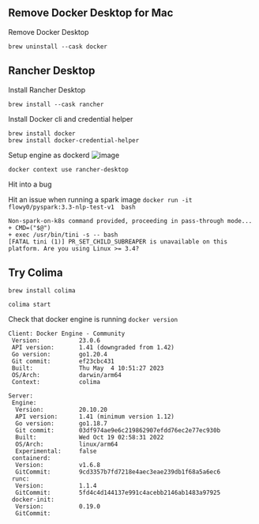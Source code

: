 
## Remove Docker Desktop for Mac

Remove Docker Desktop
```
brew uninstall --cask docker
```


## Rancher Desktop 
Install Rancher Desktop
```
brew install --cask rancher
```

Install Docker cli and credential helper
```
brew install docker
brew install docker-credential-helper
```



Setup engine as dockerd
![image](https://github.com/flowy0/UsefulStuff/assets/9532712/6d623874-9aab-4edf-ba42-e010858995df)

`docker context use rancher-desktop`

Hit into a bug 

Hit an issue when running a spark image
`docker run -it flowy0/pyspark:3.3-nlp-test-v1  bash`

```
Non-spark-on-k8s command provided, proceeding in pass-through mode...
+ CMD=("$@")
+ exec /usr/bin/tini -s -- bash
[FATAL tini (1)] PR_SET_CHILD_SUBREAPER is unavailable on this platform. Are you using Linux >= 3.4?
```

## Try Colima


```
brew install colima
```

```
colima start
```

Check that docker engine is running
`docker version`

```
Client: Docker Engine - Community
 Version:           23.0.6
 API version:       1.41 (downgraded from 1.42)
 Go version:        go1.20.4
 Git commit:        ef23cbc431
 Built:             Thu May  4 10:51:27 2023
 OS/Arch:           darwin/arm64
 Context:           colima

Server:
 Engine:
  Version:          20.10.20
  API version:      1.41 (minimum version 1.12)
  Go version:       go1.18.7
  Git commit:       03df974ae9e6c219862907efdd76ec2e77ec930b
  Built:            Wed Oct 19 02:58:31 2022
  OS/Arch:          linux/arm64
  Experimental:     false
 containerd:
  Version:          v1.6.8
  GitCommit:        9cd3357b7fd7218e4aec3eae239db1f68a5a6ec6
 runc:
  Version:          1.1.4
  GitCommit:        5fd4c4d144137e991c4acebb2146ab1483a97925
 docker-init:
  Version:          0.19.0
  GitCommit:
```




